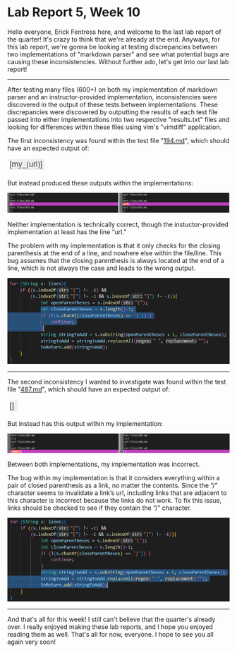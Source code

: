 # Lab Report 5, Week 10
Hello everyone, Erick Fentress here, and welcome to the last lab report of the quarter! It's crazy to think that we're already at the end. Anyways, for this lab report, we're gonna be looking at testing discrepancies between two implementations of "markdown parser" and see what potential bugs are causing these inconsistencies. Without further ado, let's get into our last lab report!

---

After testing many files (600+) on both my implementation of markdown parser and an instructor-provided implementation, inconsistencies were discovered in the output of these tests between implementations. These discrepancies were discovered by outputting the results of each test file passed into either implementations into two respective "results.txt" files and looking for differences within these files using vim's "vimdiff" application.
 
 The first inconsistency was found within the test file "[194.md](https://github.com/nidhidhamnani/markdown-parser/blob/main/test-files/194.md)", which should have an expected output of:
 
 ![expect1](Lab_Report_5_Images\expect1.png)

 But instead produced these outputs within the implementations:

 ![diff1](Lab_Report_5_Images\diff1.PNG)

 Neither implementation is technically correct, though the instuctor-provided implementation at least has the line “url.”

The problem with my implementation is that it only checks for the closing parenthesis at the end of a line, and nowhere else within the file/line. This bug assumes that the closing parenthesis is always located at the end of a line, which is not always the case and leads to the wrong output.

![bug1](Lab_Report_5_Images\bug1.png)

---

The second inconsistency I wanted to investigate was found within the test file "[487.md](https://github.com/nidhidhamnani/markdown-parser/blob/main/test-files/487.md)", which should have an expected output of:

![expected2](Lab_Report_5_Images\expect2.png)

But instead has this output within my implementation:

![diff2](Lab_Report_5_Images\diff2.png)

Between both implementations, my implementation was incorrect.

The bug within my implementation is that it considers everything within a pair of closed parenthesis as a link, no matter the contents. Since the “/” character seems to invalidate a link’s url, including links that are adjacent to this character is incorrect because the links do not work. To fix this issue, links should be checked to see if they contain the “/” character. 

![bug2](Lab_Report_5_Images\bug2.png)

---

And that's all for this week! I still can't believe that the quarter's already over. I really enjoyed making these lab reports, and I hope you enjoyed reading them as well. That's all for now, everyone. I hope to see you all again very soon!
